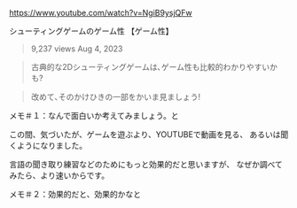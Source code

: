 
https://www.youtube.com/watch?v=NgiB9ysjQFw

シューティングゲームのゲーム性 【ゲーム性】

> 9,237 views  Aug 4, 2023

> 古典的な2Dシューティングゲームは､ゲーム性も比較的わかりやすいかも?

> 改めて､そのかけひきの一部をかいま見ましょう!



メモ＃１：なんで面白いか考えてみましょう。と

この間、気づいたが、ゲームを遊ぶより、YOUTUBEで動画を見る、
あるいは聞くようになりました。

言語の聞き取り練習などのためにもっと効果的だと思いますが、
なぜか調べてみたら、より速いからです。

メモ＃２：効果的だと、効果的かなと
